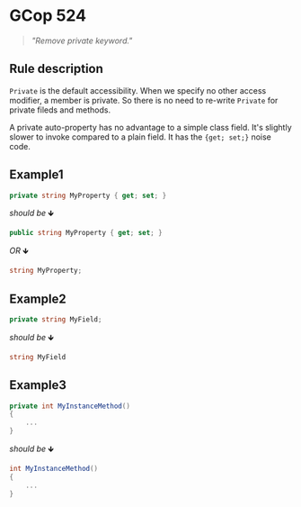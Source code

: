 ﻿# GCop 524

> *"Remove private keyword."*

## Rule description

`Private` is the default accessibility. When we specify no other access modifier, a member is private. So there is no need to re-write `Private` for private fileds and methods.

A private auto-property has no advantage to a simple class field. It's slightly slower to invoke compared to a plain field. It has the `{get; set;}` noise code.

## Example1

```csharp
private string MyProperty { get; set; }
```

*should be* 🡻

```csharp
public string MyProperty { get; set; }
```

*OR* 🡻

```csharp
string MyProperty;
```

## Example2

```csharp
private string MyField;
```

*should be* 🡻

```csharp
string MyField
```

## Example3

```csharp
private int MyInstanceMethod()
{
    ...
}
```

*should be* 🡻

```csharp
int MyInstanceMethod()
{
    ...
}
```